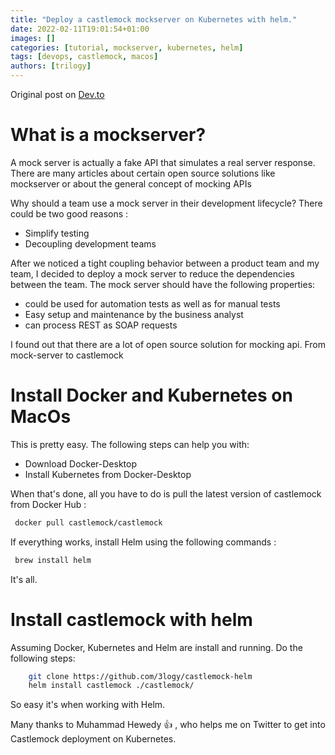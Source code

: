 ```yaml
---
title: "Deploy a castlemock mockserver on Kubernetes with helm."
date: 2022-02-11T19:01:54+01:00
images: []
categories: [tutorial, mockserver, kubernetes, helm]
tags: [devops, castlemock, macos]
authors: [trilogy]
---
```


Original post on [Dev.to](https://dev.to/3logy/deploy-a-castlemock-mockserver-on-kubernetes-with-helm-41p8)

# What is a mockserver?

A mock server is actually a fake API that simulates a real server response. There are many articles about certain open source solutions like mockserver or about the general concept of mocking APIs

Why should a team use a mock server in their development lifecycle? There could be two good reasons :

-   Simplify testing
-   Decoupling development teams

After we noticed a tight coupling behavior between a product team and my team, I decided to deploy a mock server to reduce the dependencies between the team. The mock server should have the following properties:

-   could be used for automation tests as well as for manual tests
-   Easy setup and maintenance by the business analyst
-   can process REST as SOAP requests

I found out that there are a lot of open source solution for mocking api. From mock-server to castlemock

# Install Docker and Kubernetes on MacOs

This is pretty easy.
The following steps can help you with:

-   Download Docker-Desktop
-   Install Kubernetes from Docker-Desktop

When that's done, all you have to do is pull the latest version of castlemock from Docker Hub :

```bash
 docker pull castlemock/castlemock
```

If everything works, install Helm using the following commands :

```bash
 brew install helm
```

It's all.

# Install castlemock with helm

Assuming Docker, Kubernetes and Helm are install and running. Do the following steps:

```bash
    git clone https://github.com/3logy/castlemock-helm
    helm install castlemock ./castlemock/
```

So easy it's when working with Helm.

Many thanks to Muhammad Hewedy 👍 , who helps me on Twitter to get into Castlemock deployment on Kubernetes.